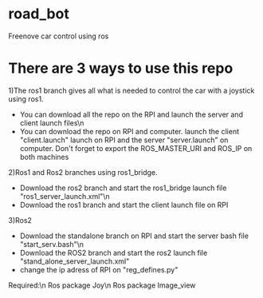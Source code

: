 # road_bot
Freenove car control using ros

There are 3 ways to use this repo
==================================
1)The ros1 branch gives all what is needed to control the car with a joystick using ros1. 
- You can download all the repo on the RPI and launch the server and client launch files\n
- You can download the repo on RPI and computer. launch the client "client.launch" launch on RPI and the server "server.launch" on computer. Don't forget to export the ROS_MASTER_URI and ROS_IP on both machines

2)Ros1 and Ros2 branches using ros1_bridge.
- Download the ros2 branch and start the ros1_bridge launch file "ros1_server_launch.xml"\n
- Download the ros1 branch and start the client launch file on RPI

3)Ros2
- Download the standalone branch on RPI and start the server bash file "start_serv.bash"\n
- Download the ROS2 branch and start the ros2 launch file "stand_alone_server_launch.xml"
- change the ip adress of RPI on "reg_defines.py"

Required:\n
Ros package Joy\n
Ros package Image_view



